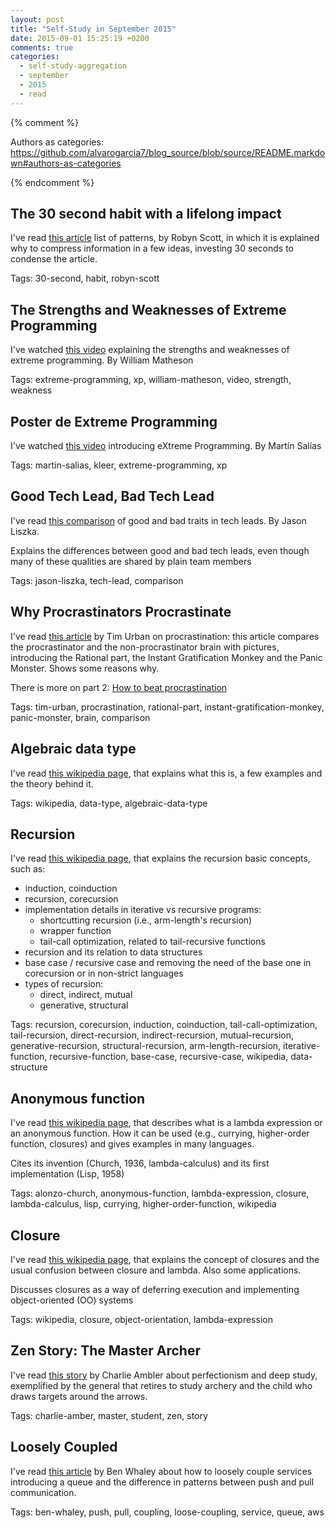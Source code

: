 ```yaml
---
layout: post
title: "Self-Study in September 2015"
date: 2015-09-01 15:25:19 +0200
comments: true
categories: 
  - self-study-aggregation
  - september
  - 2015
  - read
---
```


{% comment %}  

Authors as categories: https://github.com/alvarogarcia7/blog_source/blob/source/README.markdown#authors-as-categories

{% endcomment %}

## The 30 second habit with a lifelong impact

I've read [this article][30-second-habit] list of patterns, by Robyn Scott, in which it is explained why to compress information in a few ideas, investing 30 seconds to condense the article.

Tags: 30-second, habit, robyn-scott

[30-second-habit]: https://blog.growth.supply/the-30-second-habit-with-a-lifelong-impact-2c3f948ead98

## The Strengths and Weaknesses of Extreme Programming

I've watched [this video][strength-weakness-of-xp] explaining the strengths and weaknesses of extreme programming. By William Matheson

Tags: extreme-programming, xp, william-matheson, video, strength, weakness

[strength-weakness-of-xp]: https://www.youtube.com/watch?v=LkhLZ7_KZ5w

## Poster de Extreme Programming

I've watched [this video][xp-intro-kleer] introducing eXtreme Programming. By Martín Salías

Tags: martin-salias, kleer, extreme-programming, xp

[xp-intro-kleer]: https://www.youtube.com/watch?v=4nN6Gh79Yg8

## Good Tech Lead, Bad Tech Lead

I've read [this comparison][good-bad-tech-lead] of good and bad traits in tech leads. By Jason Liszka.

Explains the differences between good and bad tech leads, even though many of these qualities are shared by plain team members

Tags: jason-liszka, tech-lead, comparison

[good-bad-tech-lead]: https://blog.growth.supply/good-tech-lead-bad-tech-lead-948b2b806d86

## Why Procrastinators Procrastinate

I've read [this article][why-procrastinators-procrastinate] by Tim Urban on procrastination: this article compares the procrastinator and the non-procrastinator brain with pictures, introducing the Rational part, the Instant Gratification Monkey and the Panic Monster. Shows some reasons why. 

There is more on part 2: [How to beat procrastination](http://waitbutwhy.com/2013/11/how-to-beat-procrastination.html)

Tags: tim-urban, procrastination, rational-part, instant-gratification-monkey, panic-monster, brain, comparison

[why-procrastinators-procrastinate]: http://waitbutwhy.com/2013/10/why-procrastinators-procrastinate.html

## Algebraic data type

I've read [this wikipedia page][Algebraic_data_type], that explains what this is, a few examples and the theory behind it.

Tags: wikipedia, data-type, algebraic-data-type

[Algebraic_data_type]: https://en.wikipedia.org/wiki/Algebraic_data_type

## Recursion

I've read [this wikipedia page][recursion_], that explains the recursion basic concepts, such as:

  * induction, coinduction
  * recursion, corecursion
  * implementation details in iterative vs recursive programs:
    * shortcutting recursion (i.e., arm-length's recursion)
    * wrapper function
    * tail-call optimization, related to tail-recursive functions
  * recursion and its relation to data structures
  * base case / recursive case and removing the need of the base one in corecursion or in non-strict languages
  * types of recursion:
    * direct, indirect, mutual
    * generative, structural

Tags: recursion, corecursion, induction, coinduction, tail-call-optimization, tail-recursion, direct-recursion, indirect-recursion, mutual-recursion, generative-recursion, structural-recursion, arm-length-recursion, iterative-function, recursive-function, base-case, recursive-case, wikipedia, data-structure

[recursion_]: https://en.wikipedia.org/wiki/Recursion_(computer_science)

## Anonymous function

I've read [this wikipedia page][anonymous_function], that describes what is a lambda expression or an anonymous function. How it can be used (e.g., currying, higher-order function, closures) and gives examples in many languages.

Cites its invention (Church, 1936, lambda-calculus) and its first implementation (Lisp, 1958)

Tags: alonzo-church, anonymous-function, lambda-expression, closure, lambda-calculus, lisp, currying, higher-order-function, wikipedia

[anonymous_function]: https://en.wikipedia.org/wiki/Anonymous_function

## Closure

I've read [this wikipedia page][closure-wiki], that explains the concept of closures and the usual confusion between closure and lambda. Also some applications.

Discusses closures as a way of deferring execution and implementing object-oriented (OO) systems

Tags: wikipedia, closure, object-orientation, lambda-expression

[closure-wiki]: https://en.wikipedia.org/wiki/Closure_(computer_programming)

## Zen Story: The Master Archer

I've read [this story][the-master-archer] by Charlie Ambler about perfectionism and deep study, exemplified by the general that retires to study archery and the child who draws targets around the arrows.

Tags: charlie-amber, master, student, zen, story

[the-master-archer]: http://www.thedailyzen.org/2015/06/23/zen-story-the-master-archer/

## Loosely Coupled

I've read [this article][loosely-coupled] by Ben Whaley about how to loosely couple services introducing a queue and the difference in patterns between push and pull communication.

Tags: ben-whaley, push, pull, coupling, loose-coupling, service, queue, aws

[loosely-coupled]: http://blog.bwhaley.com/loosely-coupled